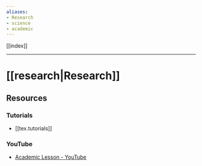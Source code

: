 ```yaml
---
aliases:
- Research
- science
- academic
---
```


[[index]]

---

# [[research|Research]]

## Resources

### Tutorials
 - [[tex.tutorials]]
 
### YouTube

- [Academic Lesson - YouTube](https://www.youtube.com/channel/UCwM4EI8mqvsSUR7Ou1D0qrA)


